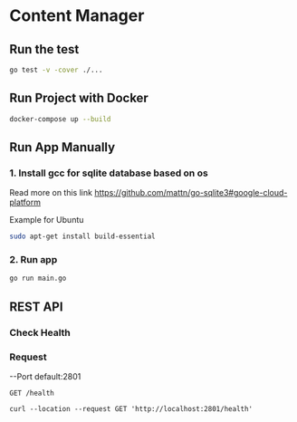 # Content Manager

## Run the test

```sh
go test -v -cover ./...
```

## Run Project with Docker

```sh
docker-compose up --build
```

## Run App Manually

### 1. Install gcc for sqlite database based on os

Read more on this link https://github.com/mattn/go-sqlite3#google-cloud-platform

Example for Ubuntu

```sh
sudo apt-get install build-essential
```

### 2. Run app

```sh
go run main.go
```

## REST API

### Check Health

### Request

--Port default:2801

`GET /health`

    curl --location --request GET 'http://localhost:2801/health'
